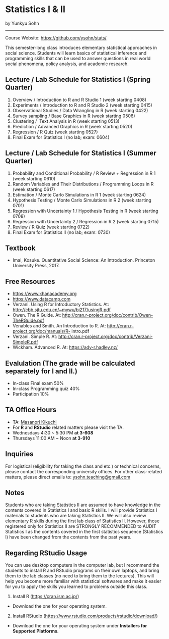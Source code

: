 # Statistics I & II

by Yunkyu Sohn

---

Course Website: https://github.com/ysohn/stats/

This semester-long class introduces elementary statistical approaches in social science. Students will learn basics of statistical inference and programming skills that can be used to answer questions in real world social phenomena, policy analysis, and academic research.

## Lecture / Lab Schedule for Statistics I (Spring Quarter)
1. Overview / Introduction to R and R Studio 1 (week starting 0408)
2. Experiments / Introduction to R and R Studio 2 (week starting 0415)
3. Observational Studies / Data Wrangling in R (week starting 0422)
4. Survey sampling / Base Graphics in R (week starting 0506)
5. Clustering /  Text Analysis in R (week starting 0513)
6. Prediction / Advanced Graphics in R (week starting 0520)
7. Regression / R Quiz (week starting 0527)
8. Final Exam for Statistics I (no lab; exam: 0604)

## Lecture / Lab Schedule for Statistics I (Summer Quarter)
1. Probability and Conditional Probability / R Review + Regression in R 1 (week starting 0610)
2. Random Variables and Their Distributions / Programming Loops in R (week starting 0617)
3. Estimation / Monte Carlo Simulations in R 1 (week starting 0624)
4. Hypothesis Testing / Monte Carlo Simulations in R 2 (week starting 0701)
5. Regression with Uncertainty 1 / Hypothesis Testing in R (week starting 0708)
6. Regression with Uncertainty 2 / Regression in R 2 (week starting 0715)
7. Review / R Quiz (week starting 0722)
8. Final Exam for Statistics II (no lab; exam: 0730)

## Textbook
* Imai, Kosuke. Quantitative Social Science: An Introduction. Princeton University Press, 2017.

## Free Resources
* https://www.khanacademy.org
* https://www.datacamp.com
* Verzani. Using R for Introductory Statistics. At: http://cbb.sjtu.edu.cn/~mywu/bi217/usingR.pdf
* Owen. The R Guide. At: http://cran.r-project.org/doc/contrib/Owen-TheRGuide.pdf
* Venables and Smith. An Introduction to R. At: http://cran.r-project.org/doc/manuals/R- intro.pdf
* Verzani. Simple R. At: http://cran.r-project.org/doc/contrib/Verzani-SimpleR.pdf
* Wickham. Advanced R. At: https://adv-r.hadley.nz/

## Evalulation (The grade will be calculated separately for I and II.)
* In-class Final exam 50%
* In-class Programming quiz 40%
* Participation 10%

## TA Office Hours

* TA: [Masanori Kikuchi](mailto:waseda.statistics@gmail.com)
* For **R** and **RStudio** related matters please visit the TA.
* Wednesdays 4:30 ~ 5:30 PM **at 3-608**
* Thursdays 11:00 AM ~ Noon **at 3-910**

## Inquiries
For logistical (eligibility for taking the class and etc.) or technical concerns, please contact the corresponding university offices. For other class-related matters, please direct emails to: ysohn.teaching@gmail.com

## Notes
Students who are taking Statistics II are assumed to have knowledge in the contents covered in Statistics I and basic R skills. I will provide Statistics I materials to students who are taking Statistics II. We will also review elementary R skills during the first lab class of Statistics II. However, those registered only for Statistics II are STRONGLY RECOMMENDED to AUDIT Statistics I as the contents covered in the first statistics sequence (Statistics I) have been changed from the contents from the past years.

## Regarding RStudio Usage
You can use desktop computers in the computer lab, but I recommend the students to install R and RStudio programs on their own laptops, and bring them to the lab classes (no need to bring them to the lectures). This will help you become more familiar with statistical softwares and make it easier for you to apply the skills you learned to problems outside this class.

1. Install R (https://cran.ism.ac.jp/)
* Download the one for your operating system.
2. Install RStudio (https://www.rstudio.com/products/rstudio/download/)
* Download the one for your operating system under **Installers for Supported Platforms**.
